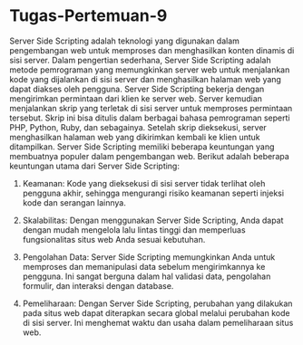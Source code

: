 # Tugas-Pertemuan-9

Server Side Scripting adalah teknologi yang digunakan dalam pengembangan web untuk memproses dan menghasilkan konten dinamis di sisi server. Dalam pengertian sederhana, Server Side Scripting adalah metode pemrograman yang memungkinkan server web untuk menjalankan kode yang dijalankan di sisi server dan menghasilkan halaman web yang dapat diakses oleh pengguna.
Server Side Scripting bekerja dengan mengirimkan permintaan dari klien ke server web. Server kemudian menjalankan skrip yang terletak di sisi server untuk memproses permintaan tersebut. Skrip ini bisa ditulis dalam berbagai bahasa pemrograman seperti PHP, Python, Ruby, dan sebagainya. Setelah skrip dieksekusi, server menghasilkan halaman web yang dikirimkan kembali ke klien untuk ditampilkan.
Server Side Scripting memiliki beberapa keuntungan yang membuatnya populer dalam pengembangan web. Berikut adalah beberapa keuntungan utama dari Server Side Scripting:
1. Keamanan: Kode yang dieksekusi di sisi server tidak terlihat oleh pengguna akhir, sehingga mengurangi risiko keamanan seperti injeksi kode dan serangan lainnya.

2. Skalabilitas: Dengan menggunakan Server Side Scripting, Anda dapat dengan mudah mengelola lalu lintas tinggi dan memperluas fungsionalitas situs web Anda sesuai kebutuhan.

3. Pengolahan Data: Server Side Scripting memungkinkan Anda untuk memproses dan memanipulasi data sebelum mengirimkannya ke pengguna. Ini sangat berguna dalam hal validasi data, pengolahan formulir, dan interaksi dengan database.

4. Pemeliharaan: Dengan Server Side Scripting, perubahan yang dilakukan pada situs web dapat diterapkan secara global melalui perubahan kode di sisi server. Ini menghemat waktu dan usaha dalam pemeliharaan situs web.
